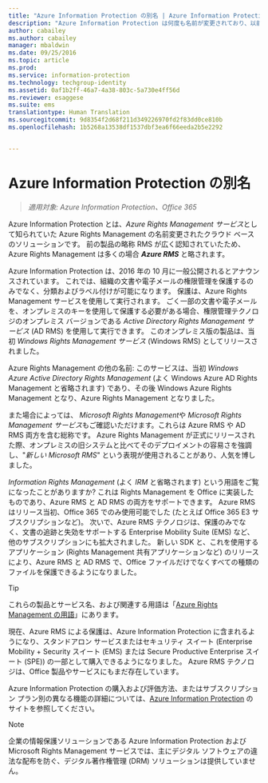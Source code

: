 ```yaml
---
title: "Azure Information Protection の別名 | Azure Information Protection"
description: "Azure Information Protection は何度も名前が変更されており、以前の名前で知られている可能性があります。"
author: cabailey
ms.author: cabailey
manager: mbaldwin
ms.date: 09/25/2016
ms.topic: article
ms.prod: 
ms.service: information-protection
ms.technology: techgroup-identity
ms.assetid: 0af1b2ff-46a7-4a38-803c-5a730e4ff56d
ms.reviewer: esaggese
ms.suite: ems
translationtype: Human Translation
ms.sourcegitcommit: 9d8354f2d68f211d349226970fd2f83dd0ce810b
ms.openlocfilehash: 1b5268a13538df1537dbf3ea6f66eeda2b5e2292


---
```



# <a name="azure-information-protection-also-known-as-"></a>Azure Information Protection の別名

>*適用対象: Azure Information Protection、Office 365*

Azure Information Protection とは、*Azure Rights Management サービス*として知られていた Azure Rights Management の名前変更されたクラウド ベースのソリューションです。 前の製品の略称 RMS が広く認知されていたため、Azure Rights Management は多くの場合 ***Azure RMS*** と略されます。

Azure Information Protection は、2016 年の 10 月に一般公開されるとアナウンスされています。 これでは、組織の文書や電子メールの権限管理を保護するのみでなく、分類およびラベル付けが可能になります。 保護は、Azure Rights Management サービスを使用して実行されます。 ごく一部の文書や電子メールを、オンプレミスのキーを使用して保護する必要がある場合、権限管理テクノロジのオンプレミス バージョンである *Active Directory Rights Management サービス* (AD RMS) を使用して実行できます。 このオンプレミス版の製品は、当初 *Windows Rights Management サービス* (Windows RMS) としてリリースされました。

Azure Rights Management の他の名前: このサービスは、当初 *Windows Azure Active Directory Rights Management* (よく Windows Azure AD Rights Management と省略されます) であり、その後 Windows Azure Rights Management となり、Azure Rights Management となりました。

また場合によっては、 *Microsoft Rights Management*や *Microsoft Rights Management サービス*もご確認いただけます。これらは Azure RMS や AD RMS 両方を含む総称です。  Azure Rights Management が正式にリリースされた際、オンプレミスの旧システムと比べてそのデプロイメントの容易さを強調し、"*新しい Microsoft RMS*" という表現が使用されることがあり、人気を博しました。

*Information Rights Management* (よく *IRM* と省略されます) という用語をご覧になったことがありますか? これは Rights Management を Office に実装したものであり、Azure RMS と AD RMS の両方をサポートできます。 Azure RMS はリリース当初、Office 365 でのみ使用可能でした (たとえば Office 365 E3 サブスクリプションなど)。 次いで、Azure RMS テクノロジは、保護のみでなく、文書の追跡と失効をサポートする Enterprise Mobility Suite (EMS) など、他のサブスクリプションにも拡大されました。 新しい SDK と、これを使用するアプリケーション (Rights Management 共有アプリケーションなど) のリリースにより、Azure RMS と AD RMS で、Office ファイルだけでなくすべての種類のファイルを保護できるようになりました。 

> [!TIP]
> これらの製品とサービス名、および関連する用語は「[Azure Rights Management の用語](../get-started/terminology.md)」にあります。

現在、Azure RMS による保護は、Azure Information Protection に含まれるようになり、スタンドアロン サービスまたはセキュリティ スイート (Enterprise Mobility + Security スイート (EMS) または Secure Productive Enterprise スイート (SPE)) の一部として購入できるようになりました。 Azure RMS テクノロジは、Office 製品やサービスにもまだ存在しています。

Azure Information Protection の購入および評価方法、またはサブスクリプション プラン別の異なる機能の詳細については、[Azure Information Protection](https://www.microsoft.com/en-us/cloud-platform/azure-information-protection) のサイトを参照してください。

> [!NOTE]
> 企業の情報保護ソリューションである Azure Information Protection および Microsoft Rights Management サービスでは、主にデジタル ソフトウェアの違法な配布を防ぐ、デジタル著作権管理 (DRM) ソリューションは提供していません。 




<!--HONumber=Nov16_HO2-->



